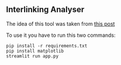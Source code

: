 ## Interlinking Analyser

The idea of this tool was taken from [this post](https://www.danielherediamejias.comseo-internal-linking-analysis-with-python-and-networkx/)

To use it you have to run this two commands:

    pip install -r requirements.txt
    pip install matplotlib
    streamlit run app.py